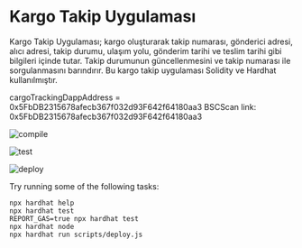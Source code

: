 # Kargo Takip Uygulaması

 Kargo Takip Uygulaması; kargo oluşturarak takip numarası, gönderici adresi, alıcı adresi, takip durumu, ulaşım yolu, gönderim tarihi ve teslim tarihi gibi bilgileri içinde tutar. Takip durumunun güncellenmesini ve takip numarası ile sorgulanmasını barındırır.
 Bu kargo takip uygulaması Solidity ve Hardhat kullanılmıştır.

cargoTrackingDappAddress = 0x5FbDB2315678afecb367f032d93F642f64180aa3
BSCScan link: 0x5FbDB2315678afecb367f032d93F642f64180aa3

![compile](https://github.com/MeryemSulum/Cargo_Tracking_Dapp/assets/118208883/922fb734-06d4-4528-a467-d61d43849a27)

![test](https://github.com/MeryemSulum/Cargo_Tracking_Dapp/assets/118208883/34cfcb20-f938-41b1-b783-61c673a4cd49)

![deploy](https://github.com/MeryemSulum/Cargo_Tracking_Dapp/assets/118208883/35026d3a-6e65-4ce0-84ef-d6fc4640936f)



Try running some of the following tasks:

```shell
npx hardhat help
npx hardhat test
REPORT_GAS=true npx hardhat test
npx hardhat node
npx hardhat run scripts/deploy.js
```
